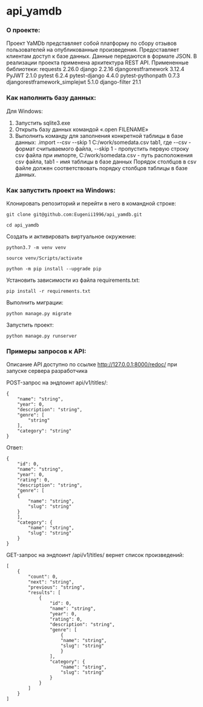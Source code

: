 # api_yamdb

### О проекте:

Проект YaMDb представляет собой платформу по сбору отзывов пользователей на опубликованные произведения.
Предоставляет клиентам доступ к базе данных.
Данные передаются в формате JSON.
В реализации проекта применена архитектура REST API.
Примененные библиотеки:
 requests 2.26.0
 django 2.2.16
 djangorestframework 3.12.4
 PyJWT 2.1.0
 pytest 6.2.4
 pytest-django 4.4.0
 pytest-pythonpath 0.7.3
 djangorestframework_simplejwt 5.1.0
 django-filter 21.1

### Как наполнить базу данных:

Для Windows:
 1. Запустить sqlite3.exe
 2. Открыть базу данных командой «.open FILENAME»
 3. Выполнить команду для заполнения конкретной таблицы в базе данных:
    .import --csv --skip 1 C:/work/somedata.csv tab1,
    где  --csv - формат считываемого файла,
    --skip 1 - пропустить первую строку csv файла при импорте,
    C:/work/somedata.csv - путь расположения csv файла,
    tab1 - имя таблицы в базе данных
Порядок столбцов в csv файле должен соответствовать порядку столбцов таблицы в базе данных.

### Как запустить проект на Windows:

Клонировать репозиторий и перейти в него в командной строке:

```
git clone git@github.com:Eugenii1996/api_yamdb.git
```

```
cd api_yamdb
```

Cоздать и активировать виртуальное окружение:

```
python3.7 -m venv venv
```

```
source venv/Scripts/activate
```

```
python -m pip install --upgrade pip
```

Установить зависимости из файла requirements.txt:

```
pip install -r requirements.txt
```

Выполнить миграции:

```
python manage.py migrate
```

Запустить проект:

```
python manage.py runserver
```

### Примеры запросов к API:

Описание API доступно по ссылке http://127.0.0.1:8000/redoc/ при запуске сервера разработчика

POST-запрос на эндпоинт api/v1/titles/:

```
{
    "name": "string",
    "year": 0,
    "description": "string",
    "genre": [
        "string"
    ],
    "category": "string"
}
```

Ответ:

```
{
    "id": 0,
    "name": "string",
    "year": 0,
    "rating": 0,
    "description": "string",
    "genre": [
    {
        "name": "string",
        "slug": "string"
    }
    ],
    "category": {
        "name": "string",
        "slug": "string"
    }
}
```

GET-запрос на эндпоинт /api/v1/titles/ вернет список произведений:

```
[
    {
        "count": 0,
        "next": "string",
        "previous": "string",
        "results": [
            {
                "id": 0,
                "name": "string",
                "year": 0,
                "rating": 0,
                "description": "string",
                "genre": [
                    {
                    "name": "string",
                    "slug": "string"
                    }
                ],
                "category": {
                    "name": "string",
                    "slug": "string"
                }
            }
        ]
    }
]
```
